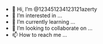 - 👋 Hi, I’m @123451234123121azerty
- 👀 I’m interested in ...
- 🌱 I’m currently learning ...
- 💞️ I’m looking to collaborate on ...
- 📫 How to reach me ...

<!---
123451234123121azerty/123451234123121azerty is a ✨ special ✨ repository because its `README.md` (this file) appears on your GitHub profile.
You can click the Preview link to take a look at your changes.
--->
